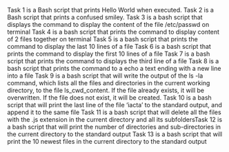 Task 1 is a Bash script that prints Hello World when executed.
Task 2 is a Bash script that prints a confused smiley.
Task 3 is a bash script that displays the command to display the content of the file /etc/passwd on terminal
Task 4 is a bash script that prints the command to display content of 2 files together on terminal
Task 5 is a bash script that prints the command to display the last 10 lines of a file
Task 6 is a bash script that prints the command to display the first 10 lines of a file
Task 7 is a bash script that prints the command to displays the third line of a file
Task 8 is a bash script that prints the command to a echo a text ending with a new line into a file
Task 9 is a bash script that will write the output of the ls -la command, which lists all the files and directories in the current working directory, to the file ls_cwd_content. If the file already exists, it will be overwritten. If the file does not exist, it will be created.
Task 10 is a bash script that will print the last line of the file ‘iacta’ to the standard output, and append it to the same file
Task 11 is a bash script that will delete all the files with the .js extension in the current directory and all its subfoldersTask 12 is a bash script that will print the number of directories and sub-directories in the current directory to the standard output
Task 13 is a bash script that will print the 10 newest files in the current directory to the standard output
